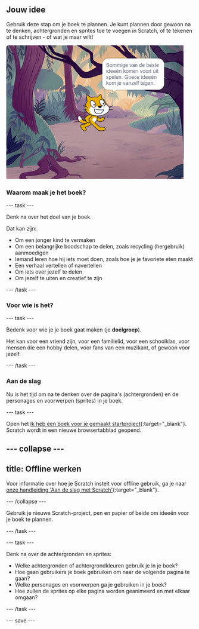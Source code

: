 ## Jouw idee

Gebruik deze stap om je boek te plannen. Je kunt plannen door gewoon na te denken, achtergronden en sprites toe te voegen in Scratch, of te tekenen of te schrijven - of wat je maar wilt!

![Het podium toont een sprite die denkt, "Enkele van de beste ideeën komen voort uit spelen. Goede ideeën kom je vanzelf tegen."](images/best-ideas.png)

### Waarom maak je het boek?

--- task ---

Denk na over het doel van je boek.

Dat kan zijn:
- Om een jonger kind te vermaken
- Om een belangrijke boodschap te delen, zoals recycling (hergebruik) aanmoedigen
- Iemand leren hoe hij iets moet doen, zoals hoe je je favoriete eten maakt
- Een verhaal vertellen of navertellen
- Om iets over jezelf te delen
- Om jezelf te uiten en creatief te zijn

--- /task ---

### Voor wie is het?

--- task ---

Bedenk voor wie je je boek gaat maken (je **doelgroep**).

Het kan voor een vriend zijn, voor een familielid, voor een schoolklas, voor mensen die een hobby delen, voor fans van een muzikant, of gewoon voor jezelf.

--- /task ---

### Aan de slag

Nu is het tijd om na te denken over de pagina's (achtergronden) en de personages en voorwerpen (sprites) in je boek.

--- task ---

Open het [Ik heb een boek voor je gemaakt startproject](https://scratch.mit.edu/projects/582223042/editor){:target="_blank"}. Scratch wordt in een nieuwe browsertabblad geopend.

--- collapse ---
---
title: Offline werken
---

Voor informatie over hoe je Scratch instelt voor offline gebruik, ga je naar [onze handleiding 'Aan de slag met Scratch'](https://projects.raspberrypi.org/en/projects/getting-started-scratch){:target="_blank"}.

--- /collapse ---

Gebruik je nieuwe Scratch-project, pen en papier of beide om ideeën voor je boek te plannen.

--- /task ---

--- task ---

Denk na over de achtergronden en sprites:
- Welke achtergronden of achtergrondkleuren gebruik je in je boek?
- Hoe gaan gebruikers je boek gebruiken om naar de volgende pagina te gaan?
- Welke personages en voorwerpen ga je gebruiken in je boek?
- Hoe zullen de sprites op elke pagina worden geanimeerd en met elkaar omgaan?

--- /task ---

--- save ---
